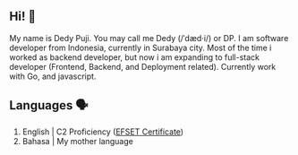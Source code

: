 ## Hi! 👋

My name is Dedy Puji. You may call me Dedy (/ˈdæd·i/) or DP. I am software developer from Indonesia, currently in Surabaya city. Most of the time i worked as backend developer, but now i am expanding to full-stack developer (Frontend, Backend, and Deployment related). Currently work with Go, and javascript.

## Languages :speaking_head:
1. English | C2 Proficiency ([EFSET Certificate](https://cert.efset.org/fm7xWX))
2. Bahasa | My mother language

